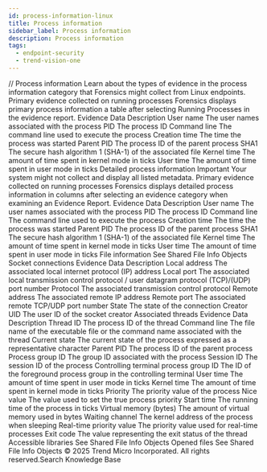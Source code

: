 ```yaml
---
id: process-information-linux
title: Process information
sidebar_label: Process information
description: Process information
tags:
  - endpoint-security
  - trend-vision-one
---
```


/*<![CDATA[*/ $('#title').html($('meta[name=map-description]').attr('content')); /*]]>*/ Process information Learn about the types of evidence in the process information category that Forensics might collect from Linux endpoints. Primary evidence collected on running processes Forensics displays primary process information a table after selecting Running Processes in the evidence report. Evidence Data Description User name The user names associated with the process PID The process ID Command line The command line used to execute the process Creation time The time the process was started Parent PID The process ID of the parent process SHA1 The secure hash algorithm 1 (SHA-1) of the associated file Kernel time The amount of time spent in kernel mode in ticks User time The amount of time spent in user mode in ticks Detailed process information Important Your system might not collect and display all listed metadata. Primary evidence collected on running processes Forensics displays detailed process information in columns after selecting an evidence category when examining an Evidence Report. Evidence Data Description User name The user names associated with the process PID The process ID Command line The command line used to execute the process Creation time The time the process was started Parent PID The process ID of the parent process SHA1 The secure hash algorithm 1 (SHA-1) of the associated file Kernel time The amount of time spent in kernel mode in ticks User time The amount of time spent in user mode in ticks File information See Shared File Info Objects Socket connections Evidence Data Description Local address The associated local internet protocol (IP) address Local port The associated local transmission control protocol / user datagram protocol (TCP)/(UDP) port number Protocol The associated transmission control protocol Remote address The associated remote IP address Remote port The associated remote TCP/UDP port number State The state of the connection Creator UID The user ID of the socket creator Associated threads Evidence Data Description Thread ID The process ID of the thread Command line The file name of the executable file or the command name associated with the thread Current state The current state of the process expressed as a representative character Parent PID The process ID of the parent process Process group ID The group ID associated with the process Session ID The session ID of the process Controlling terminal process group ID The ID of the foreground process group in the controlling terminal User time The amount of time spent in user mode in ticks Kernel time The amount of time spent in kernel mode in ticks Priority The priority value of the process Nice value The value used to set the true process priority Start time The running time of the process in ticks Virtual memory (bytes) The amount of virtual memory used in bytes Waiting channel The kernel address of the process when sleeping Real-time priority value The priority value used for real-time processes Exit code The value representing the exit status of the thread Accessible libraries See Shared File Info Objects Opened files See Shared File Info Objects © 2025 Trend Micro Incorporated. All rights reserved.Search Knowledge Base